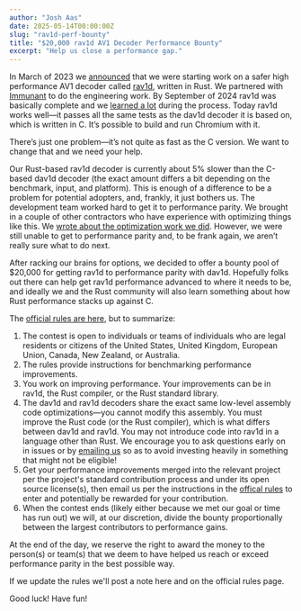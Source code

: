 ```yaml
---
author: "Josh Aas"
date: 2025-05-14T00:00:00Z
slug: "rav1d-perf-bounty"
title: "$20,000 rav1d AV1 Decoder Performance Bounty"
excerpt: "Help us close a performance gap."
---
```


In March of 2023 we [announced](/blog/safer-av1-decoder/) that we were starting work on a safer high performance AV1 decoder called [rav1d](https://github.com/memorysafety/rav1d), written in Rust. We partnered with [Immunant](https://immunant.com/) to do the engineering work. By September of 2024 rav1d was basically complete and we [learned a lot](/blog/porting-c-to-rust-for-av1/) during the process. Today rav1d works well—it passes all the same tests as the dav1d decoder it is based on, which is written in C. It’s possible to build and run Chromium with it.

There’s just one problem—it’s not quite as fast as the C version. We want to change that and we need your help.

Our Rust-based rav1d decoder is currently about 5% slower than the C-based dav1d decoder (the exact amount differs a bit depending on the benchmark, input, and platform). This is enough of a difference to be a problem for potential adopters, and, frankly, it just bothers us. The development team worked hard to get it to performance parity. We brought in a couple of other contractors who have experience with optimizing things like this. We [wrote about the optimization work we did](/blog/rav1d-performance-optimization/). However, we were still unable to get to performance parity and, to be frank again, we aren’t really sure what to do next.

After racking our brains for options, we decided to offer a bounty pool of $20,000 for getting rav1d to performance parity with dav1d. Hopefully folks out there can help get rav1d performance advanced to where it needs to be, and ideally we and the Rust community will also learn something about how Rust performance stacks up against C.

The [official rules are here](/rav1d-bounty-official-rules), but to summarize:

1. The contest is open to individuals or teams of individuals who are legal residents or citizens of the United States, United Kingdom, European Union, Canada, New Zealand, or Australia.
2. The rules provide instructions for benchmarking performance improvements.
3. You work on improving performance. Your improvements can be in rav1d, the Rust compiler, or the Rust standard library.
4. The dav1d and rav1d decoders share the exact same low-level assembly code optimizations—you cannot modify this assembly. You must improve the Rust code (or the Rust compiler), which is what differs between dav1d and rav1d. You may not introduce code into rav1d in a language other than Rust. We encourage you to ask questions early on in issues or by [emailing us](mailto:hello@memorysafety.org) so as to avoid investing heavily in something that might not be eligible!
5. Get your performance improvements merged into the relevant project per the project's standard contribution process and under its open source license(s), then email us per the instructions in the [offical rules]((/rav1d-bounty-official-rules)) to enter and potentially be rewarded for your contribution.
7. When the contest ends (likely either because we met our goal or time has run out) we will, at our discretion, divide the bounty proportionally between the largest contributors to performance gains.

At the end of the day, we reserve the right to award the money to the person(s) or team(s) that we deem to have helped us reach or exceed performance parity in the best possible way.

If we update the rules we'll post a note here and on the official rules page.

Good luck! Have fun!
